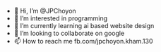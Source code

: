 - 👋 Hi, I’m @JPChoyon
- 👀 I’m interested in programming
- 🌱 I’m currently learning ai based website design
- 💞️ I’m looking to collaborate on google
- 📫 How to reach me fb.com/jpchoyon.kham.130

<!---
JPChoyon/JPChoyon is a ✨ special ✨ repository because its `README.md` (this file) appears on your GitHub profile.
You can click the Preview link to take a look at your changes.
--->

